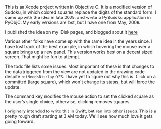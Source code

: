 This is an Xcode project written in Objective C.  It is a modified version of Sudoku, in which colored squares replace the digits of the standard form.  I came up with the idea in late 2005, and wrote a PySudoku application in PyObjC.  My early versions are lost, but I have one from May, 2006.

I published the idea on my iDisk pages, and blogged about it [here](http://telliott99.blogspot.com/2008/05/fun-with-sudoku_9172.html).

Various other folks have come up with the same idea in the years since.  I have lost track of the best example, in which hovering the mouse over a square brings up a new panel.  This version works best on a decent sized screen.  That might be fun to attempt.

The todo file lists some issues.  Most important of these is that changes to the data triggered from the view are not updated in the drawing code despite <code>setNeedsDisplay:YES</code>.  I have yet to figure out why this is.  Click on a committed (large square), which won't change its status, but will force the update.

The command key modifies the mouse action to set the clicked square as the user's single choice, otherwise, clicking removes squares.

I originally intended to write this in Swift, but ran into other issues.  This is a pretty rough draft starting at 3 AM today.  We'll see how much love it gets going forward.
